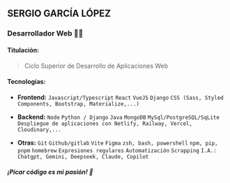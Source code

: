 ## SERGIO GARCÍA LÓPEZ

### Desarrollador Web 👨‍💻

#### Titulación:
> Ciclo Superior de Desarrollo de Aplicaciones Web

#### Tecnologías:
- **Frontend:**
`Javascript/Typescript`
`React`
`VueJS`
`Django`
`CSS (Sass, Styled Components, Bootstrap, Materialize,...)`

- **Backend:**
`Node`
`Python / Django`
`Java`
`MongoDB`
`MySql/PostgreSQL/SqLite`
`Despliegue de aplicaciones con Netlify, Railway, Vercel, Cloudinary,...`

- **Otras:**
`Git`
`Github/gitlab`
`Vite`
`Figma`
`zsh, bash, powershell`
`npm, pip, pnpm`
`homebrew`
`Expresiones regulares`
`Automatización`
`Scrapping`
`I.A.: Chatgpt, Gemini, Deepseek, Claude, Copilot`

##### ¡Picar código es mi pasión! 💪
